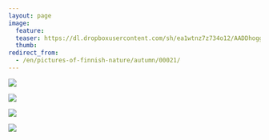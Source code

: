 ```yaml
---
layout: page
image:
  feature:
  teaser: https://dl.dropboxusercontent.com/sh/ea1wtnz7z734o12/AADDhoggLntwb2_wd40fKwAYa/luontokuvat/syksy/3/DS37277-245px.jpg
  thumb:
redirect_from:
  - /en/pictures-of-finnish-nature/autumn/00021/
---
```


[![](https://dl.dropboxusercontent.com/sh/ea1wtnz7z734o12/AABsLorQufigpzYwyZYv5Guda/luontokuvat/syksy/3/DS37281-800px.jpg)](https://dl.dropboxusercontent.com/sh/ea1wtnz7z734o12/AADmsm83TAK9FyhnsN5YUb0La/luontokuvat/syksy/3/DS37281.jpg)

[![](https://dl.dropboxusercontent.com/sh/ea1wtnz7z734o12/AAAplB7_qBO0truxca99RJEGa/luontokuvat/syksy/3/DS37279-800px.jpg)](https://dl.dropboxusercontent.com/sh/ea1wtnz7z734o12/AABhOhFRwmDWlmz4arvvdxVSa/luontokuvat/syksy/3/DS37279.jpg)

[![](https://dl.dropboxusercontent.com/sh/ea1wtnz7z734o12/AAD2olA6LujBobnAz9ec461Aa/luontokuvat/syksy/3/DS37285-800px.jpg)](https://dl.dropboxusercontent.com/sh/ea1wtnz7z734o12/AABe6V-sfN70NO0wrOYcWKCha/luontokuvat/syksy/3/DS37285.jpg)

[![](https://dl.dropboxusercontent.com/sh/ea1wtnz7z734o12/AADn9cv1AfPJzviZwLtLEU_Za/luontokuvat/syksy/3/DS37277-800px.jpg)](https://dl.dropboxusercontent.com/sh/ea1wtnz7z734o12/AABYCNimmqEIbisT1GZQ1K5Da/luontokuvat/syksy/3/DS37277.jpg)
